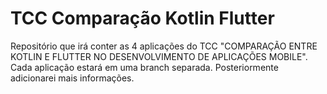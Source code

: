 # TCC Comparação Kotlin Flutter

Repositório que irá conter as 4 aplicações do TCC "COMPARAÇÃO ENTRE KOTLIN E FLUTTER NO DESENVOLVIMENTO DE APLICAÇÕES MOBILE".
Cada aplicação estará em uma branch separada.
Posteriormente adicionarei mais informações.

